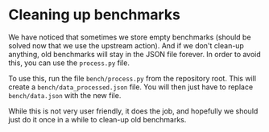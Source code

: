 # Cleaning up benchmarks

We have noticed that sometimes we store empty benchmarks (should be solved now that we use the
upstream action). And if we don't clean-up anything, old benchmarks will stay in the JSON file
forever. In order to avoid this, you can use the `process.py` file.

To use this, run the file `bench/process.py` from the repository root. This will create a
`bench/data_processed.json` file. You will then just have to replace `bench/data.json` with the new
file.

While this is not very user friendly, it does the job, and hopefully we should just do it once in a
while to clean-up old benchmarks.
